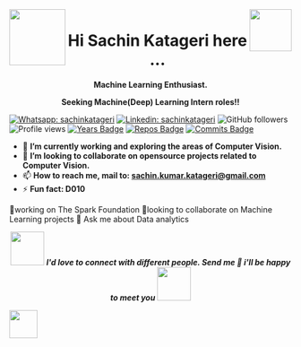 <img align='left' src="https://media2.giphy.com/media/Yqiw4XZ1LhMRRCL2ZO/giphy.gif?cid=ecf05e47f147f4e4ff7f9ded8ae4c6a48b1fc56bc150c3ec&rid=giphy.gif" width="100">
<img align='right' src="https://media.giphy.com/media/M9gbBd9nbDrOTu1Mqx/giphy.gif" width="75">
<h1 align="center">Hi Sachin Katageri here ...</h1>





<p align="center"><b> Machine Learning Enthusiast.</b></p>
<p align="center"><b>Seeking Machine(Deep) Learning Intern roles!!</b></p>


[![Whatsapp: sachinkatageri](https://img.shields.io/badge/-sachinkatageri-%2325D366.svg?&flat-square&logo=whatsapp&logoColor=white&link=https://wa.me/+919632818041)](https://wa.me/+919632818041)
[![Linkedin: sachinkatageri](https://img.shields.io/badge/-sachinkatageri-blue?style=flat-square&logo=Linkedin&logoColor=white&link=https://www.linkedin.com/in/sachinkatageri/)](https://www.linkedin.com/in/sachinkatageri/)
![GitHub followers](https://img.shields.io/github/followers/sachinkatageri?label=Follow&style=social) ![Profile views](https://gpvc.arturio.dev/sachinkatageri) 
[![Years Badge](https://badges.pufler.dev/years/sachinkatageri)](https://badges.pufler.dev/years/sachinkatageri)
[![Repos Badge](https://badges.pufler.dev/repos/sachinkatageri)](https://badges.pufler.dev/repos/sachinkatageir)
[![Commits Badge](https://badges.pufler.dev/commits/monthly/sachinkatagerii)](https://badges.pufler.dev/commits/monthly/sachinkatageri)

- 🔭 **I’m currently working and exploring the areas of Computer Vision.**
- 👯 **I’m looking to collaborate on opensource projects related to Computer Vision.**
- 📫 **How to reach me, mail to: sachin.kumar.katageri@gmail.com**  
- ⚡ **Fun fact: D010**


🔭working on The Spark Foundation
👯looking to collaborate on Machine Learning projects
💬 Ask me about Data analytics

<p align="center"><img src="https://media.giphy.com/media/LnQjpWaON8nhr21vNW/giphy.gif" width="60"> <em><b>I'd love to connect with different people. Send me 👋 i'll be happy to meet you <img src="https://media.giphy.com/media/LnQjpWaON8nhr21vNW/giphy.gif" width="60"></b></p>

<img src="https://media.giphy.com/media/VgCDAzcKvsR6OM0uWg/giphy.gif" width="50">

